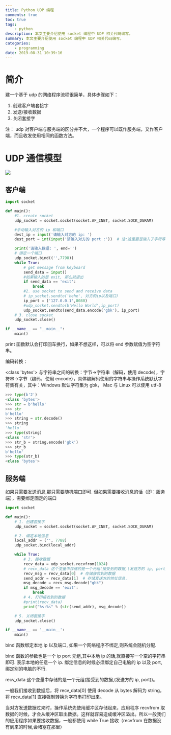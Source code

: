 ```yaml
---
title: Python UDP 编程
comments: true
toc: true
tags:
    - python
description: 本文主要介绍使用 socket 编程中 UDP 相关代码编写。
summary: 本文主要介绍使用 socket 编程中 UDP 相关代码编写。
categories:
    - programming
date: 2019-08-31 10:39:16
---
```


# 简介

建一个基于 udp 的网络程序流程很简单，具体步骤如下：

1. 创建客户端套接字
2. 发送/接收数据
3. 关闭套接字

注： udp 对客户端与服务端的区分并不大，一个程序可以既作服务端，又作客户端，而且收发使用相同的函数方法。

# UDP 通信模型

![](https://blog-1259556217.cos.ap-chengdu.myqcloud.com/blog/BlogPic/%E7%BC%96%E7%A8%8B%E8%AF%AD%E8%A8%80/Python/py_udp.png)

## 客户端

```python
import socket

def main():
	#1. create socket
	udp_socket = socket.socket(socket.AF_INET, socket.SOCK_DGRAM)

	#手动输入对方的 ip 和端口
	dest_ip = input('请输入对方的 ip: ')
	dest_port = int(input('请输入对方的 port :'))  # 注:这里要是输入了字母等非数字,会报错.可以使用try捕获.

	print('请输入数据: ', end='')
	# 绑定一个端口
	udp_socket.bind(('',7798))
	while True:
		# get message from keyboard
		send_data = input()
		#如果输入的是 exit, 那么就退出
		if send_data == 'exit':
			break
		#2. use socket to send and receive data
		# ip_socket.sendto('hehe', 对方的ip以及端口)
		ip_port = ('127.0.0.1',8080)
		#udp_socket.sendto(b'Hello World',ip_port)
		udp_socket.sendto(send_data.encode('gbk'), ip_port)
	# 3. close socket
	udp_socket.close()

if __name__ == "__main__":
	main()
```

print 函数默认会打印回车换行，如果不想这样，可以将 end 参数赋值为空字符串。

编码转换：

<class 'bytes'> 与字符串之间的转换：字节->字符串（解码，使用 decode），字符串->字节（编码，使用 encode），具体编解码使用的字符串与操作系统默认字符集有关，其中：Windows 默认字符集为 gbk， Mac 与 Linux 可以使用 utf-8

```python
>>> type(b'2')
<class 'bytes'>
>>> str = b'hello'
>>> str
b'hello'
>>> string = str.decode()
>>> string
'hello'
>>> type(string)
<class 'str'>
>>> str_b = string.encode('gbk')
>>> str_b
b'hello'
>>> type(str_b)
<class 'bytes'>
```

## 服务端

如果只需要发送消息,那只需要随机端口即可. 但如果需要接收消息的话（即：服务端），需要绑定固定的端口

```python
import socket

def main():
	# 1. 创建套接字
	udp_socket = socket.socket(socket.AF_INET, socket.SOCK_DGRAM)

	# 2. 绑定本地信息
	local_addr = ('', 7788)
	udp_socket.bind(local_addr)

	while True:
		# 3. 接收数据
		recv_data = udp_socket.recvfrom(1024)
		# recv_data 这个变量中存储的是一个元组(接受到的数据,(发送方的 ip, port))
		recv_msg = recv_data[0]  # 存储接收到的数据
		send_addr = recv_data[1]  # 存储发送方的地址信息.
		msg_decode = recv_msg.decode("gbk")
		if msg_decode == 'exit':
			break
		# 4. 打印接收到的数据
		#print(recv_data)
		print("%s:%s" % (str(send_addr), msg_decode))

	# 5. 关闭套接字
	udp_socket.close()

if __name__ == '__main__':
	main()
```

bind 函数绑定本地 ip 以及端口, 如果一个网络程序不绑定,则系统会随机分配.

bind 函数的参数也是一个 ip port 元组,其中本地 ip 的话,就直接写一个空的字符串即可. 表示本地的任意一个 ip. 绑定信息的时候必须绑定自己电脑的 ip 以及 port,绑定别的电脑的不行.

recv_data 这个变量中存储的是一个元组(接受到的数据,(发送方的 ip, port))。

一般我们接收到数据后，将 recv_data[0] 使用 decode 从 bytes 解码为 string， 将 recv_data[1] 直接强制转换为字符串打印出来。

当对方发送数据过来时，操作系统先使用缓冲区存储起来，应用程序 recvfrom 取数据的时候，才会从缓冲区取出数据。这样就容易造成缓冲区溢出。所以一般我们的应用程序如果要接收数据，一般都使用 while True 接收（recvfrom 在数据没有到来的时候,会堵塞在那里）
